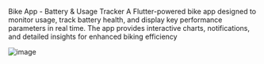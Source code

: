 Bike App - Battery & Usage Tracker
A Flutter-powered bike app designed to monitor usage, track battery health, and display key performance parameters in real time. The app provides interactive charts, notifications, and detailed insights for enhanced biking efficiency

![image](https://github.com/user-attachments/assets/5f6ca979-70dc-4c71-a497-9fbd001906a2)
